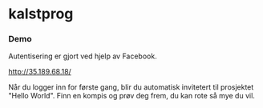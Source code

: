 # kalstprog


### Demo

Autentisering er gjort ved hjelp av Facebook. 

http://35.189.68.18/

Når du logger inn for første gang, blir du automatisk invitetert til prosjektet "Hello World". 
Finn en kompis og prøv deg frem, du kan rote så mye du vil. 





